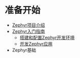 # 准备开始

* [Zephyr项目介绍](introduction_to_the_zephyr_project.md)
* [Zephyr入门指南](getting_started_guide/README.md)
    * [搭建和配置Zephyr开发环境](getting_started/getting_started_guide/setting_up_for_zephyr_development.md)
    * [开发Zephyr应用](developing_zephyr_applications.md)
* Zephyr基础

